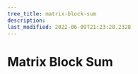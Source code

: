 ```yaml
---
tree_title: matrix-block-sum
description: 
last_modified: 2022-06-09T21:23:28.2328
---
```


# Matrix Block Sum
